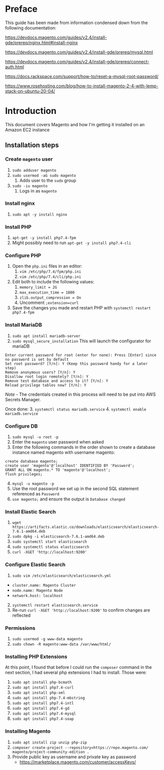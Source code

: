 # Preface

This guide has been made from information condensed down from the following documentation:


https://devdocs.magento.com/guides/v2.4/install-gde/prereq/nginx.html#install-nginx

https://devdocs.magento.com/guides/v2.4/install-gde/prereq/mysql.html

https://devdocs.magento.com/guides/v2.4/install-gde/prereq/connect-auth.html

https://docs.rackspace.com/support/how-to/reset-a-mysql-root-password/

https://www.rosehosting.com/blog/how-to-install-magento-2-4-with-lemp-stack-on-ubuntu-20-04/

# Introduction

This document covers Magento and how I'm getting it installed on an Amazon EC2 instance

## Installation steps

### Create `magento` user
1. `sudo adduser magento`
2. `sudo usermod -aG sudo magento`
	1. Adds user to the `sudo` group
3. `sudo -iu magento`
	1. Logs in as `magento`

### Install nginx
1. `sudo apt -y install nginx`

### Install PHP
1. `apt-get -y install php7.4-fpm`
2. Might possibly need to run `apt-get -y install php7.4-cli`

### Configure PHP
1. Open the `php.ini` files in an editor:
	1. `vim /etc/php/7.4/fpm/php.ini`
	2. `vim /etc/php/7.4/cli/php.ini`
2. Edit both to include the following values:
	1. `memory_limit = 2G`
	2.	`max_execution_time = 1800`
	3. `zlib.output_compression = On`
	4. Uncomment `;extension=curl`
3. Save the changes you made and restart PHP with `systemctl restart php7.4-fpm`

### Install MariaDB
1. `sudo apt install mariadb-server`
2. `sudo mysql_secure_installation`
This will launch the configurator for mariaDB
```
Enter current password for root (enter for none): Press [Enter] since no password is set by default
Set root password? [Y/n]: Y (Keep this password handy for a later step)
Remove anonymous users? [Y/n]: Y
Disallow root login remotely? [Y/n]: Y
Remove test database and access to it? [Y/n]: Y
Reload privilege tables now? [Y/n]: Y
```
*Note* - The credentials created in this process will need to be put into AWS Secrets Manager.

Once done:
3. `systemctl status mariadb.service`
4. `systemctl enable mariadb.service`

### Configure DB
1. `sudo mysql -u root -p`
2. Enter the `magento` user password when asked
3. Enter the following commands in the order shown to create a database instance named magento with username magento:
```
create database magento;
create user 'magento'@'localhost' IDENTIFIED BY 'Password';
GRANT ALL ON magento.* TO 'magento'@'localhost';
flush privileges;
```
4. `mysql -u magento -p`
5. Use the root password we set up in the second SQL statement referenced as `Password`
6. `use magento;` and ensure the output is `Database changed`

### Install Elastic Search
1. `wget https://artifacts.elastic.co/downloads/elasticsearch/elasticsearch-7.6.1-amd64.deb`
2. `sudo dpkg -i elasticsearch-7.6.1-amd64.deb`
3. `sudo systemctl start elasticsearch`
4. `sudo systemctl status elasticsearch`
5. `curl -XGET 'http://localhost:9200'`

### Configure Elastic Search
1. `sudo vim /etc/elasticsearch/elasticsearch.yml`
- `cluster.name: Magento Cluster`
- `node.name: Magento Node`
- `network.host: localhost`
2. `systemctl restart elasticsearch.service`
3. Re-run `curl -XGET 'http://localhost:9200'` to confirm changes are reflected

### Permissions
1. `sudo usermod -g www-data magento`
2. `sudo chown -R magento:www-data /var/www/html/`

### Installing PHP Extensions
At this point, I found that before I could run the `composer` command in the next section, I had several php extensions I had to install. Those were:
1. `sudo apt install php-bcmath`
2. `sudo apt install php7.4-curl`
3. `sudo apt install php-xml`
4. `sudo apt install php-7.4-mbstring`
5. `sudo apt install php7.4-intl`
6. `sudo apt install php7.4-gd`
7. `sudo apt install php7.4-mysql`
8. `sudo apt install php7.4-soap`


### Installing Magento
1. `sudo apt install zip unzip php-zip`
2. `composer create-project --repository=https://repo.magento.com/ magento/project-community-edition .`
3. Provide public key as username and private key as password
   - https://marketplace.magento.com/customer/accessKeys/


